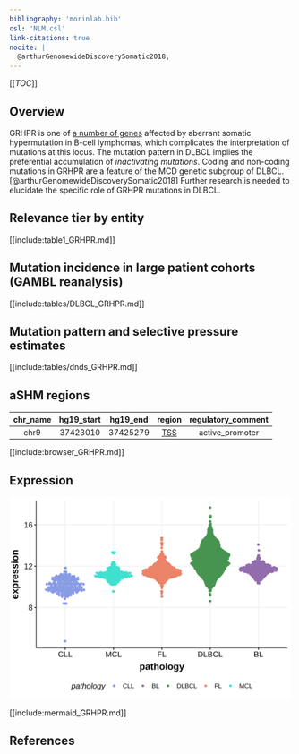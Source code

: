 ```yaml
---
bibliography: 'morinlab.bib'
csl: 'NLM.csl'
link-citations: true
nocite: |
  @arthurGenomewideDiscoverySomatic2018, 
---
```

[[_TOC_]]

## Overview
GRHPR is one of [a number of genes](https://github.com/morinlab/LLMPP/wiki/ashm) affected by aberrant somatic hypermutation in B-cell lymphomas, which complicates the interpretation of mutations at this locus. The mutation pattern in DLBCL implies the preferential accumulation of *inactivating mutations*. Coding and non-coding mutations in GRHPR are a feature of the MCD genetic subgroup of DLBCL.[@arthurGenomewideDiscoverySomatic2018] Further research is needed to elucidate the specific role of GRHPR mutations in DLBCL.


## Relevance tier by entity

[[include:table1_GRHPR.md]]

## Mutation incidence in large patient cohorts (GAMBL reanalysis)

[[include:tables/DLBCL_GRHPR.md]]

## Mutation pattern and selective pressure estimates

[[include:tables/dnds_GRHPR.md]]

## aSHM regions

|chr_name|hg19_start|hg19_end|region                                                                                   |regulatory_comment|
|:--------:|:----------:|:--------:|:-----------------------------------------------------------------------------------------:|:------------------:|
|chr9    |37423010  |37425279|[TSS](https://genome.ucsc.edu/s/rdmorin/GAMBL%20hg19?position=chr9%3A37423010%2D37425279)|active_promoter   |



[[include:browser_GRHPR.md]]

## Expression
![](images/gene_expression/GRHPR_by_pathology.svg)

[[include:mermaid_GRHPR.md]]

## References


<!-- ORIGIN: arthurGenomewideDiscoverySomatic2018 -->
<!-- DLBCL: arthurGenomewideDiscoverySomatic2018 -->
